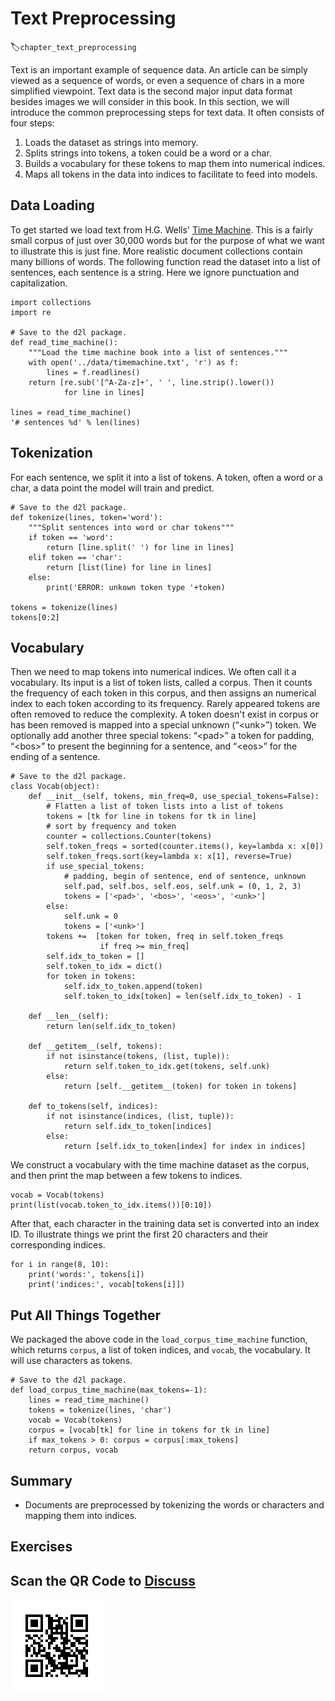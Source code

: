 # Text Preprocessing
:label:`chapter_text_preprocessing`

Text is an important example of sequence data. An article can be simply viewed as a sequence of words, or even a sequence of chars in a more simplified viewpoint. Text data is the second major input data format besides images we will consider in this book. In this section, we will introduce the common preprocessing steps for text data. It often consists of four steps:

1. Loads the dataset as strings into memory.
1. Splits strings into tokens, a token could be a word or a char. 
1. Builds a vocabulary for these tokens to map them into numerical indices. 
1. Maps all tokens in the data into indices to facilitate to feed into models. 

## Data Loading

To get started we load text from H.G. Wells' [Time Machine](http://www.gutenberg.org/ebooks/35). This is a fairly small corpus of just over 30,000 words but for the purpose of what we want to illustrate this is just fine. More realistic document collections contain many billions of words. The following function read the dataset into a list of sentences, each sentence is a string. Here we ignore punctuation and capitalization.

```{.python .input}
import collections
import re

# Save to the d2l package. 
def read_time_machine():
    """Load the time machine book into a list of sentences."""
    with open('../data/timemachine.txt', 'r') as f:
        lines = f.readlines()
    return [re.sub('[^A-Za-z]+', ' ', line.strip().lower()) 
            for line in lines]

lines = read_time_machine()
'# sentences %d' % len(lines)
```

## Tokenization

For each sentence, we split it into a list of tokens. A token, often a word or a char, a data point the model will train and predict.

```{.python .input}
# Save to the d2l package.
def tokenize(lines, token='word'):
    """Split sentences into word or char tokens"""
    if token == 'word':
        return [line.split(' ') for line in lines]
    elif token == 'char':
        return [list(line) for line in lines]
    else:
        print('ERROR: unkown token type '+token)

tokens = tokenize(lines)
tokens[0:2]
```

## Vocabulary

Then we need to map tokens into numerical indices. We often call it a vocabulary. Its input is a list of token lists,  called a corpus. Then it counts the frequency of each token in this corpus, and then assigns an numerical index to each token according to its frequency. Rarely appeared tokens are often removed to reduce the complexity. A token doesn't exist in corpus or has been removed is mapped into a special unknown (“&lt;unk&gt;”) token. We optionally add another three special tokens: “&lt;pad&gt;” a token for padding, “&lt;bos&gt;” to present the beginning for a sentence, and “&lt;eos&gt;” for the ending of a sentence.

```{.python .input  n=9}
# Save to the d2l package. 
class Vocab(object):
    def __init__(self, tokens, min_freq=0, use_special_tokens=False):
        # Flatten a list of token lists into a list of tokens
        tokens = [tk for line in tokens for tk in line]
        # sort by frequency and token
        counter = collections.Counter(tokens)
        self.token_freqs = sorted(counter.items(), key=lambda x: x[0])
        self.token_freqs.sort(key=lambda x: x[1], reverse=True)
        if use_special_tokens:
            # padding, begin of sentence, end of sentence, unknown
            self.pad, self.bos, self.eos, self.unk = (0, 1, 2, 3)
            tokens = ['<pad>', '<bos>', '<eos>', '<unk>']
        else:
            self.unk = 0
            tokens = ['<unk>']
        tokens +=  [token for token, freq in self.token_freqs 
                    if freq >= min_freq]
        self.idx_to_token = []
        self.token_to_idx = dict()
        for token in tokens:
            self.idx_to_token.append(token)
            self.token_to_idx[token] = len(self.idx_to_token) - 1

    def __len__(self):
        return len(self.idx_to_token)

    def __getitem__(self, tokens):
        if not isinstance(tokens, (list, tuple)):
            return self.token_to_idx.get(tokens, self.unk)
        else:
            return [self.__getitem__(token) for token in tokens]

    def to_tokens(self, indices):
        if not isinstance(indices, (list, tuple)):
            return self.idx_to_token[indices]
        else:
            return [self.idx_to_token[index] for index in indices]
```

We construct a vocabulary with the time machine dataset as the corpus, and then print the map between a few tokens to indices.

```{.python .input  n=23}
vocab = Vocab(tokens)
print(list(vocab.token_to_idx.items())[0:10])
```

After that, each character in the training data set is converted into an index ID. To illustrate things we print the first 20 characters and their corresponding indices.

```{.python .input  n=25}
for i in range(8, 10):
    print('words:', tokens[i]) 
    print('indices:', vocab[tokens[i]])
```

## Put All Things Together

We packaged the above code in the `load_corpus_time_machine` function, which returns `corpus`, a list of token indices, and `vocab`, the vocabulary. It will use characters as tokens.

```{.python .input}
# Save to the d2l package.
def load_corpus_time_machine(max_tokens=-1):
    lines = read_time_machine()
    tokens = tokenize(lines, 'char')
    vocab = Vocab(tokens)
    corpus = [vocab[tk] for line in tokens for tk in line]
    if max_tokens > 0: corpus = corpus[:max_tokens]
    return corpus, vocab
```

## Summary

* Documents are preprocessed by tokenizing the words or characters and mapping them into indices.

## Exercises


## Scan the QR Code to [Discuss](https://discuss.mxnet.io/t/2363)

![](../img/qr_lang-model-dataset.svg)
